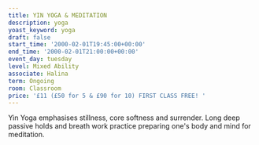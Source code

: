 ```yaml
---
title: YIN YOGA & MEDITATION
description: yoga
yoast_keyword: yoga
draft: false
start_time: '2000-02-01T19:45:00+00:00'
end_time: '2000-02-01T21:00:00+00:00'
event_day: tuesday
level: Mixed Ability
associate: Halina
term: Ongoing
room: Classroom
price: '£11 (£50 for 5 & £90 for 10) FIRST CLASS FREE! '
---
```

Yin Yoga emphasises stillness, core softness and surrender. Long deep passive holds and breath work practice preparing one's body and mind for meditation.

